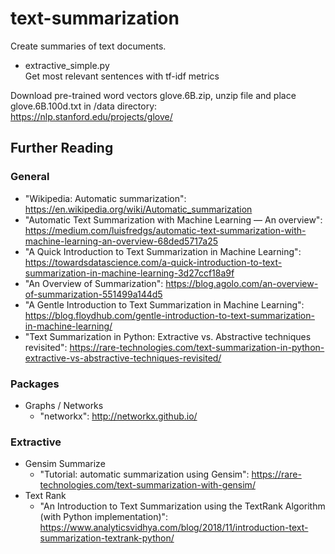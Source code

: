 # text-summarization
Create summaries of text documents.

- extractive_simple.py    
  Get most relevant sentences with tf-idf metrics



Download pre-trained word vectors glove.6B.zip, unzip file and place glove.6B.100d.txt in /data directory:    
https://nlp.stanford.edu/projects/glove/


## Further Reading
### General
- "Wikipedia: Automatic summarization": https://en.wikipedia.org/wiki/Automatic_summarization
- "Automatic Text Summarization with Machine Learning — An overview": https://medium.com/luisfredgs/automatic-text-summarization-with-machine-learning-an-overview-68ded5717a25
- "A Quick Introduction to Text Summarization in Machine Learning": https://towardsdatascience.com/a-quick-introduction-to-text-summarization-in-machine-learning-3d27ccf18a9f
- "An Overview of Summarization": https://blog.agolo.com/an-overview-of-summarization-551499a144d5
- "A Gentle Introduction to Text Summarization in Machine Learning": https://blog.floydhub.com/gentle-introduction-to-text-summarization-in-machine-learning/
- "Text Summarization in Python: Extractive vs. Abstractive techniques revisited": https://rare-technologies.com/text-summarization-in-python-extractive-vs-abstractive-techniques-revisited/

### Packages
- Graphs / Networks
    - "networkx": http://networkx.github.io/

### Extractive
- Gensim Summarize
    - "Tutorial: automatic summarization using Gensim": https://rare-technologies.com/text-summarization-with-gensim/
- Text Rank
    - "An Introduction to Text Summarization using the TextRank Algorithm (with Python implementation)": https://www.analyticsvidhya.com/blog/2018/11/introduction-text-summarization-textrank-python/